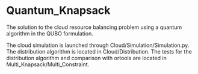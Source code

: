 # Quantum_Knapsack
The solution to the cloud resource balancing problem using a quantum algorithm in the QUBO formulation.

The cloud simulation is launched through Cloud/Simulation/Simulation.py. 
The distribution algorithm is located in Cloud/Distribution.
The tests for the distribution algorithm and comparison with ortools are located in Multi_Knapsack/Multi_Constraint.
